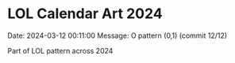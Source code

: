 # LOL Calendar Art 2024

Date: 2024-03-12 00:11:00
Message: O pattern (0,1) (commit 12/12)

Part of LOL pattern across 2024
